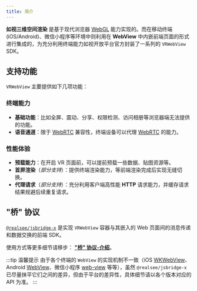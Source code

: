 ```yaml
---
title: 简介
---
```


**如视三维空间渲染** 是基于现代浏览器 [WebGL](https://www.khronos.org/webgl/) 能力实现的。而在移动终端(iOS/Android)、微信小程序等环境中则利用在 **WebView** 中内嵌前端页面的形式进行集成的，为充分利用终端能力如视开放平台官方封装了一系列的 `VRWebView` SDK。

## 支持功能

`VRWebView` 主要提供如下几项功能：

### 终端能力

- **基础功能**：比如全屏、震动、分享、权限检测、访问相册等浏览器端无法提供的功能。
- **语音通道**：限于 [WebRTC](https://webrtc.org/) 兼容性，终端设备可以代理 [WebRTC](https://webrtc.org/) 的能力。

### 性能体验

- **预载能力**：在开启 VR 页面前，可以提前预载一些数据、贴图资源等。
- **首屏渲染**（*部分支持*）：提供终端渲染能力，等前端渲染完成后实现无缝切换。
- **代理请求**（*部分支持*）：充分利用客户端高性能 **HTTP** 请求能力，并缓存请求结果规避后续重复请求。

## "桥" 协议

[`@realsee/jsbridge-x`](https://www.npmjs.com/package/@realsee/jsbridge-x) 是实现 `VRWebView` 容器与其嵌入的 Web 页面间的消息传递和数据交换的前端 SDK。

使用方式等更多细节请移步： **["桥" 协议-介绍](/docs/webview/jsbridge/intro)**。

:::tip 温馨提示 
由于各个终端的 `WebView` 的实现机制不一致（iOS [WKWebView](https://developer.apple.com/documentation/webkit/wkwebview)、Android [WebView](https://developer.android.com/reference/android/webkit/WebView)、微信小程序 [web-view](https://developers.weixin.qq.com/miniprogram/dev/component/web-view.html) 等等），虽然 `@realsee/jsbridge-x` 已尽量抹平它们之间的差异，但由于平台的差异性，具体细节请以各个版本对应的 API 为准。
:::